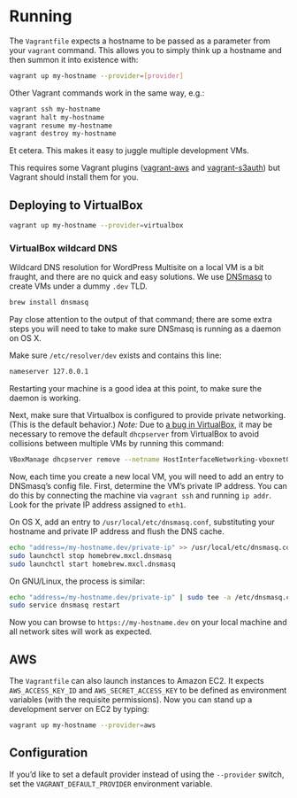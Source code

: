 # Running

The `Vagrantfile` expects a hostname to be passed as a parameter from your
`vagrant` command. This allows you to simply think up a hostname and then
summon it into existence with:

```sh
vagrant up my-hostname --provider=[provider]
```

Other Vagrant commands work in the same way, e.g.:

```sh
vagrant ssh my-hostname
vagrant halt my-hostname
vagrant resume my-hostname
vagrant destroy my-hostname
```

Et cetera. This makes it easy to juggle multiple development VMs.

This requires some Vagrant plugins ([vagrant-aws][vagrant-aws] and 
[vagrant-s3auth][vagrant-s3auth]) but Vagrant should install them for you.


## Deploying to VirtualBox

```sh
vagrant up my-hostname --provider=virtualbox
```


### VirtualBox wildcard DNS

Wildcard DNS resolution for WordPress Multisite on a local VM is a bit fraught,
and there are no quick and easy solutions. We use [DNSmasq][dnsmasq] to create
VMs under a dummy `.dev` TLD.

```sh
brew install dnsmasq
```

Pay close attention to the output of that command; there are some extra steps
you will need to take to make sure DNSmasq is running as a daemon on OS X.


Make sure `/etc/resolver/dev` exists and contains this line:

```sh
nameserver 127.0.0.1
```

Restarting your machine is a good idea at this point, to make sure the daemon
is working.

Next, make sure that Virtualbox is configured to provide private networking.
(This is the default behavior.) *Note:* Due to [a bug in VirtualBox][vbox-bug],
it may be necessary to remove the default `dhcpserver` from VirtualBox to
avoid collisions between multiple VMs by running this command:

```sh
VBoxManage dhcpserver remove --netname HostInterfaceNetworking-vboxnet0
```

Now, each time you create a new local VM, you will need to add an entry to
DNSmasq’s config file. First, determine the VM’s private IP address. You can do 
this by connecting the machine via `vagrant ssh` and running `ip addr`. Look 
for the private IP address assigned to `eth1`.

On OS X, add an entry to `/usr/local/etc/dnsmasq.conf`, substituting your
hostname and private IP address and flush the DNS cache.

```sh
echo "address=/my-hostname.dev/private-ip" >> /usr/local/etc/dnsmasq.conf
sudo launchctl stop homebrew.mxcl.dnsmasq
sudo launchctl start homebrew.mxcl.dnsmasq
```

On GNU/Linux, the process is similar:

```sh
echo "address=/my-hostname.dev/private-ip" | sudo tee -a /etc/dnsmasq.conf
sudo service dnsmasq restart
```

Now you can browse to `https://my-hostname.dev` on your local machine and all 
network sites will work as expected.


## AWS

The `Vagrantfile` can also launch instances to Amazon EC2. It expects 
`AWS_ACCESS_KEY_ID` and `AWS_SECRET_ACCESS_KEY` to be defined as environment 
variables (with the requisite permissions). Now you can stand up a development 
server on EC2 by typing:

```sh
vagrant up my-hostname --provider=aws
```


## Configuration

If you’d like to set a default provider instead of using the `--provider` 
switch, set the `VAGRANT_DEFAULT_PROVIDER` environment variable.


[vagrant-aws]: https://github.com/mitchellh/vagrant-aws
[vagrant-s3auth]: https://github.com/WhoopInc/vagrant-s3auth
[brew]: http://brew.sh
[dnsmasq]: http://www.thekelleys.org.uk/dnsmasq/doc.html
[vbox-bug]: https://github.com/mitchellh/vagrant/issues/3083
